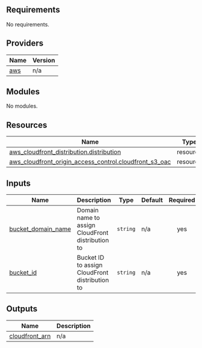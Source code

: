 ## Requirements

No requirements.

## Providers

| Name | Version |
|------|---------|
| <a name="provider_aws"></a> [aws](#provider\_aws) | n/a |

## Modules

No modules.

## Resources

| Name | Type |
|------|------|
| [aws_cloudfront_distribution.distribution](https://registry.terraform.io/providers/hashicorp/aws/latest/docs/resources/cloudfront_distribution) | resource |
| [aws_cloudfront_origin_access_control.cloudfront_s3_oac](https://registry.terraform.io/providers/hashicorp/aws/latest/docs/resources/cloudfront_origin_access_control) | resource |

## Inputs

| Name | Description | Type | Default | Required |
|------|-------------|------|---------|:--------:|
| <a name="input_bucket_domain_name"></a> [bucket\_domain\_name](#input\_bucket\_domain\_name) | Domain name to assign CloudFront distribution to | `string` | n/a | yes |
| <a name="input_bucket_id"></a> [bucket\_id](#input\_bucket\_id) | Bucket ID to assign CloudFront distribution to | `string` | n/a | yes |

## Outputs

| Name | Description |
|------|-------------|
| <a name="output_cloudfront_arn"></a> [cloudfront\_arn](#output\_cloudfront\_arn) | n/a |
